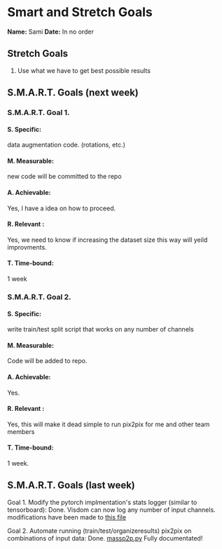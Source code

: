 # Smart and Stretch Goals

**Name:** Sami
**Date:** In no order

## Stretch Goals

1. Use what we have to get best possible results


## S.M.A.R.T. Goals (next week)

### S.M.A.R.T. Goal 1.

#### S. Specific: 
data augmentation code. (rotations, etc.)
  
#### M. Measurable: 
new code will be committed to the repo  

#### A. Achievable:  
Yes, I have a idea on how to proceed.  

#### R. Relevant :
Yes, we need to know if increasing the dataset size this way will yeild improvments.

#### T. Time-bound: 
1 week  

### S.M.A.R.T. Goal 2.

#### S. Specific: 
write train/test split script that works on any number of channels

#### M. Measurable: 
Code will be added to repo.

#### A. Achievable: 
Yes.  

#### R. Relevant :
Yes, this will make it dead simple to run pix2pix for me and other team members


#### T. Time-bound: 
1 week.   

## S.M.A.R.T. Goals (last week)  

Goal 1. Modify the pytorch implmentation's stats logger (similar to tensorboard):
Done. Visdom can now log any number of input channels. modifications have been made to [this file](https://github.com/yuanzhou15/capstone-weather/blob/master/pytorch-CycleGAN-and-pix2pix/train.py)

Goal 2. Automate running (train/test/organizeresults) pix2pix on combinations of input data:
Done. [massp2p.py](https://github.com/yuanzhou15/capstone-weather/blob/master/sam/run_pix2pix/massp2p.py)
Fully documentated!





